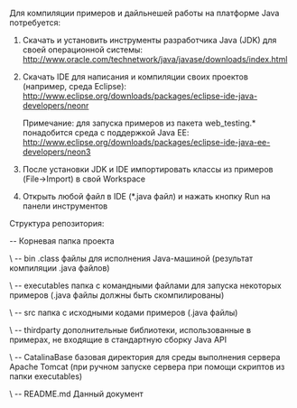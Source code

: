 Для компиляции примеров и дайльнешей работы на платформе Java потребуется:

   1. Скачать и установить инструменты разработчика Java (JDK) для своей операционной системы:
      http://www.oracle.com/technetwork/java/javase/downloads/index.html
      
   2. Скачать IDE для написания и компиляции своих проектов (например, среда Eclipse):
      http://www.eclipse.org/downloads/packages/eclipse-ide-java-developers/neonr
      
      Примечание: для запуска примеров из пакета web_testing.* понадобится среда с поддержкой Java EE:
      http://www.eclipse.org/downloads/packages/eclipse-ide-java-ee-developers/neon3
      
   3. После установки JDK и IDE импортировать классы из примеров (File->Import) в свой Workspace
   
   4. Открыть любой файл в IDE (*.java файл) и нажать кнопку Run на панели инструментов
   
Структура репозитория:

\--                                      Корневая папка проекта

\  \-- bin                               .class файлы для исполнения Java-машиной (результат компиляции .java файлов)

\  \-- executables                       папка с командными файлами для запуска некоторых примеров (.java файлы должны быть скомпилированы)

\  \-- src                               папка с исходными кодами примеров (.java файлы)

\  \-- thirdparty                        дополнительные библиотеки, использованные в примерах, не входящие в стандартную сборку Java API

\  \-- CatalinaBase                      базовая директория для среды выполнения сервера Apache Tomcat (при ручном запуске сервера при помощи скриптов из папки executables)

\  \-- README.md                         Данный документ